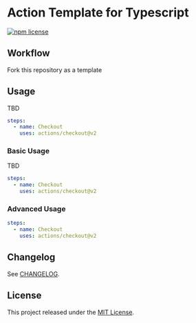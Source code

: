 # Action Template for Typescript
[![npm license][license-image]][license-url]

## Workflow

Fork this repository as a template

## Usage

TBD

```yaml
steps:
  - name: Checkout
    uses: actions/checkout@v2
```

<!-- start usage -->

<!-- end usage -->

### Basic Usage

TBD

```yaml
steps:
  - name: Checkout
    uses: actions/checkout@v2
```

### Advanced Usage

```yaml
steps:
  - name: Checkout
    uses: actions/checkout@v2
```

## Changelog
See [CHANGELOG][changelog-url].

## License
This project released under the [MIT License][license-url].

<!-- Links: -->
[license-image]: https://img.shields.io/npm/l/@terradatum/template-action.svg
[license-url]: https://github.com/terradatum/template-action/blob/master/LICENSE.md

[changelog-url]: https://github.com/terradatum/template-action/blob/master/CHANGELOG.md
